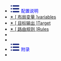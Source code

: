 -  <span style='color:Blue'><img src="wwwroot/images/MB.svg" alt="" style="margin-bottom:-4px" />&nbsp;配置说明 </span>
-  [✴ [ 布局变量 ]variables](k3.0.0)
-  [✴ [ 目标输出 ]Target](k1.0.0)
-  [✴ [ 路由规则 ]Rules](k2.0.0)
-  
-  
-  <span style='color:Blue'><img src="wwwroot/images/MB.svg" alt="" style="margin-bottom:-4px" />&nbsp;附录</span>
-  



